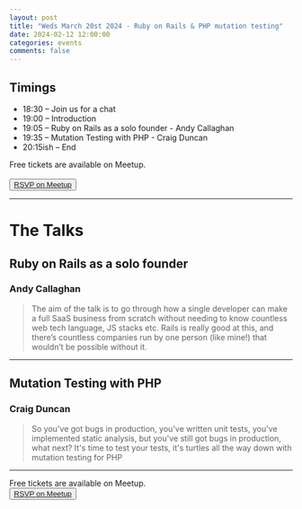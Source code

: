 ```yaml
---
layout: post
title: "Weds March 20st 2024 - Ruby on Rails & PHP mutation testing"
date: 2024-02-12 12:00:00
categories: events
comments: false
---
```


## Timings

* 18:30 – Join us for a chat
* 19:00 – Introduction
* 19:05 – Ruby on Rails as a solo founder - Andy Callaghan
* 19:35 – Mutation Testing with PHP - Craig Duncan
* 20:15ish – End

Free tickets are available on Meetup.  
<br><button>[RSVP on Meetup](https://www.meetup.com/leedsphp/events/298806272/)</button>

<hr/>

# The Talks

## Ruby on Rails as a solo founder

### Andy Callaghan

> The aim of the talk is to go through how a single developer can make a full SaaS business from scratch without needing to know countless web tech language, JS stacks etc. Rails is really good at this, and there’s countless companies run by one person (like mine!) that wouldn’t be possible without it.
<hr/>


## Mutation Testing with PHP

### Craig Duncan

> So you've got bugs in production, you've written unit tests, you've implemented static analysis, but you've still got bugs in production, what next? It's time to test your tests, it's turtles all the way down with mutation testing for PHP
<hr/>

Free tickets are available on Meetup.
<br><button>[RSVP on Meetup](https://www.meetup.com/leedsphp/events/298806272/)</button>

